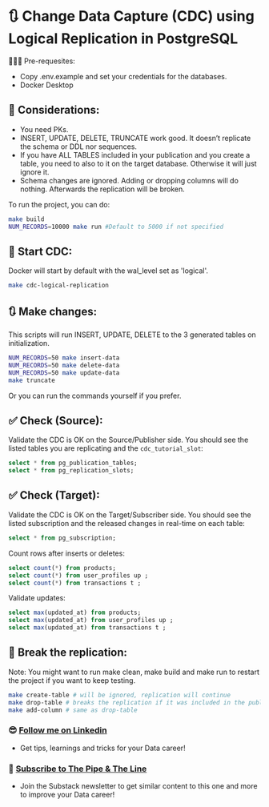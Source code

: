 # 🔃 Change Data Capture (CDC) using Logical Replication in PostgreSQL

🙋🏻‍♂️ Pre-requesites:
- Copy .env.example and set your credentials for the databases.
- Docker Desktop

## 📝 Considerations:

- You need PKs.
- INSERT, UPDATE, DELETE, TRUNCATE work good.
It doesn’t replicate the schema or DDL nor sequences.
- If you have ALL TABLES included in your publication and you create a table, you need to also to it on the target database. Otherwise it will just ignore it. 
- Schema changes are ignored. Adding or dropping columns will do nothing. Afterwards the replication will be broken.

To run the project, you can do: 

```sh
make build
NUM_RECORDS=10000 make run #Default to 5000 if not specified
```

## 🚀 Start CDC:
Docker will start by default with the wal_level set as 'logical'.

```sh 
make cdc-logical-replication
```

## 🔃 Make changes:

This scripts will run INSERT, UPDATE, DELETE to the 3 generated tables on initialization.  

```sh 
NUM_RECORDS=50 make insert-data 
NUM_RECORDS=50 make delete-data
NUM_RECORDS=50 make update-data
make truncate
```

Or you can run the commands yourself if you prefer.

## ✅ Check (Source):
Validate the CDC is OK on the Source/Publisher side. You should see the listed tables you are replicating and the `cdc_tutorial_slot`:

```sql
select * from pg_publication_tables;
select * from pg_replication_slots;
```

## ✅ Check (Target):

Validate the CDC is OK on the Target/Subscriber side. You should see the listed subscription and the released changes in real-time on each table:

```sql
select * from pg_subscription;
```
Count rows after inserts or deletes:

```sql
select count(*) from products;
select count(*) from user_profiles up ;
select count(*) from transactions t ;
```
Validate updates:

```sql
select max(updated_at) from products;
select max(updated_at) from user_profiles up ;
select max(updated_at) from transactions t ;
```

## 🔨 Break the replication: 

Note: You might want to run make clean, make build and make run to restart the project if you want to keep testing.

```sh
make create-table # will be ignored, replication will continue
make drop-table # breaks the replication if it was included in the publication, if not it will go on.
make add-column # same as drop-table
```

### 😎 [Follow me on Linkedin](https://www.linkedin.com/in/alejandro-aboy/)
- Get tips, learnings and tricks for your Data career!

### 📩 [Subscribe to The Pipe & The Line](https://thepipeandtheline.substack.com/?utm_source=github&utm_medium=referral)
- Join the Substack newsletter to get similar content to this one and more to improve your Data career!
